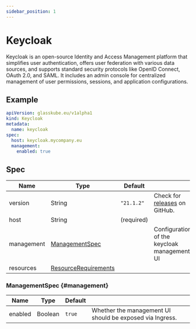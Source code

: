 ```yaml
---
sidebar_position: 1
---
```


# Keycloak

Keycloak is an open-source Identity and Access Management platform that simplifies user authentication, offers user federation with various data sources,
and supports standard security protocols like OpenID Connect, OAuth 2.0, and SAML. 
It includes an admin console for centralized management of user permissions, sessions, and application configurations.

## Example

```yaml title=glitchtip.yaml
apiVersion: glasskube.eu/v1alpha1
kind: Keycloak
metadata:
  name: keycloak
spec:
  host: keycloak.mycompany.eu
  management:
    enabled: true
```

## Spec

| Name       | Type                                                                                                   | Default    |                                                                                            | 
|------------|--------------------------------------------------------------------------------------------------------|------------|--------------------------------------------------------------------------------------------|
| version                     | String                                                                                                 | `"21.1.2"`  | Check for [releases](https://github.com/keycloak/keycloak/releases) on GitHub. |
| host       | String                                                                                                 | (required) |                                                                                            |
| management | [ManagementSpec](#management)                                                                          |            | Configuration of the keycloak management UI                                                |
| resources  | [ResourceRequirements](https://kubernetes.io/docs/concepts/configuration/manage-resources-containers/) |            |                                                                                            |

### ManagementSpec {#management}

| Name    | Type    | Default |                                                          |
|---------|---------|---------|----------------------------------------------------------|
| enabled | Boolean | `true`  | Whether the management UI should be exposed via Ingress. |
